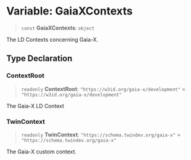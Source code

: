 # Variable: GaiaXContexts

> `const` **GaiaXContexts**: `object`

The LD Contexts concerning Gaia-X.

## Type Declaration

### ContextRoot

> `readonly` **ContextRoot**: `"https://w3id.org/gaia-x/development"` = `"https://w3id.org/gaia-x/development"`

The Gaia-X LD Context

### TwinContext

> `readonly` **TwinContext**: `"https://schema.twindev.org/gaia-x"` = `"https://schema.twindev.org/gaia-x"`

The Gaia-X custom context.
